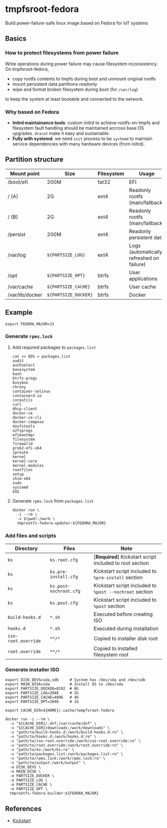 # tmpfsroot-fedora

Build power-failure-safe linux image based on Fedora for IoT systems

## Basics

### How to protect filesystems from power failure

Write operations during power failure may cause filesystem inconsistency.
On tmpfsroot-fedora,

- copy rootfs contents to tmpfs during boot and unmount original rootfs
- mount persistent data partitions readonly
- wipe and format broken filesystem during boot (for `/var/log`)

to keep the system at least bootable and connected to the network.

### Why based on Fedora

- **Initrd maintainance tools**: custom initrd to achieve rootfs-on-tmpfs and filesystem fault handling should be maintained accross base OS upgrades. `dracut` make it easy and sustainable.
- **Fully with systemd**: we need `init` process to be `systemd` to maintain service dependencies with many hardware devices (from initrd).

## Partition structure

Mount point     | Size                 | Filesystem | Usage
--------------- | -------------------- | ---------- | -----
/boot/efi       |                 200M | fat32      | EFI
/ (A)           |                   2G | ext4       | Readonly rootfs (main/fallback)
/ (B)           |                   2G | ext4       | Readonly rootfs (main/fallback)
/persist        |                 200M | ext4       | Readonly persistent data
/var/log        |    `${PARTSIZE_LOG}` | ext4       | Logs (automatically refreshed on failure)
/opt            |    `${PARTSIZE_OPT}` | btrfs      | User applications
/var/cache      |  `${PARTSIZE_CACHE}` | btrfs      | User cache
/var/lib/docker | `${PARTSIZE_DOCKER}` | btrfs      | Docker

## Example

```
export FEDORA_MAJOR=33
```

### Generate `rpms.lock`

1. Add required packages to `packages.list`
    ```
    cat << EOS > packages.list
    audit
    authselect
    basesystem
    bash
    btrfs-progs
    busybox
    chrony
    container-selinux
    containerd.io
    coreutils
    curl
    dhcp-client
    docker-ce
    docker-ce-cli
    docker-compose
    dosfstools
    e2fsprogs
    efibootmgr
    filesystem
    firewalld
    grub2-efi-x64
    iproute
    kernel
    kernel-core
    kernel-modules
    rootfiles
    setup
    shim-x64
    sudo
    systemd
    EOS
    ```
2. Generate `rpms.lock` from `packages.list`
    ```
    docker run \
      -i --rm \
      -v $(pwd):/work \
      tmprootfs-fedora-updater:${FEDORA_MAJOR}
    ```

### Add files and scripts

Directory           | Files                  | Note
------------------- | ---------------------- | ----
`ks`                | `ks.root.cfg`          | \[**Required**\] Kickstart script included to root section
`ks`                | `ks.pre-install.cfg`   | Kickstart script included to `%pre-install` section
`ks`                | `ks.post-nochroot.cfg` | Kickstart script included to `%post --nochroot` section
`ks`                | `ks.post.cfg`          | Kickstart script included to `%post` section
`build-hooks.d`     | `*.sh`                 | Executed before creating ISO
`hooks.d`           | `*.sh`                 | Executed during installation
`iso-root.override` | `**/*`                 | Copied to installer disk root
`root.override`     | `**/*`                 | Copied to installed filesystem root

### Generate installer ISO

```
export DISK_DEVS=sda,sdb     # System has /dev/sda and /dev/sdb
export MAIN_DISK=sda         # Install OS to /dev/sda
export PARTSIZE_DOCKER=8192  # 8G
export PARTSIZE_LOG=2048     # 2G
export PARTSIZE_CACHE=4096   # 4G
export PARTSIZE_OPT=2048     # 2G

export CACHE_DIR=${HOME}/.cache/tempfsroot-fedora

docker run -i --rm \
  -v "${CACHE_DIR}/.dnf:/var/cache/dnf" \
  -v "${CACHE_DIR}/downloads:/work/downloads" \
  -v "path/to/build-hooks.d:/work/build-hooks.d:ro" \
  -v "path/to/hooks.d:/work/hooks.d:ro" \
  -v "path/to/iso-root.override:/work/iso-root.override:ro" \
  -v "path/to/root.override:/work/root.override:ro" \
  -v "path/to/ks:/work/ks:ro" \
  -v "path/to/packages.list:/work/packages.list:ro" \
  -v "path/to/rpms.lock:/work/rpms.lock:ro" \
  -v "path/to/output:/work/output" \
  -e DISK_DEVS \
  -e MAIN_DISK \
  -e PARTSIZE_DOCKER \
  -e PARTSIZE_LOG \
  -e PARTSIZE_CACHE \
  -e PARTSIZE_OPT \
  tmprootfs-fedora-builder:${FEDORA_MAJOR}
```

## References
- [Kickstart](https://pykickstart.readthedocs.io/en/latest/kickstart-docs.html)
